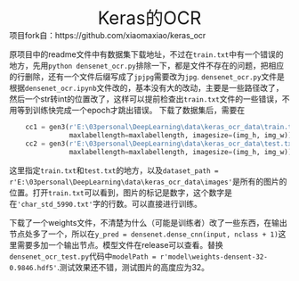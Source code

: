 <center><font size=6>Keras的OCR</font></center>
项目fork自：https://github.com/xiaomaxiao/keras_ocr

原项目中的readme文件中有数据集下载地址，不过在`train.txt`中有一个错误的地方，先用`python densenet_ocr.py`排除一下，都是文件不存在的问题，把相应的行删除，还有一个文件后缀写成了`jpjpg`需要改为`jpg`.
`densenet_ocr.py`文件是根据`densenet_ocr.ipynb`文件改的，基本没有大的改动，主要是一些路径改了，然后一个str转int的位置改了，这样可以提前检查出`train.txt`文件的一些错误，不用等到训练快完成一个epoch才跳出错误。
下载了数据集后，需要在
~~~py
    cc1 = gen3(r'E:\03personal\DeepLearning\data\keras_ocr_data\train.txt', batchsize=batch_size,
               maxlabellength=maxlabellength, imagesize=(img_h, img_w))
    cc2 = gen3(r'E:\03personal\DeepLearning\data\keras_ocr_data\test.txt', batchsize=batch_size,
               maxlabellength=maxlabellength, imagesize=(img_h, img_w))
~~~
这里指定`train.txt`和`test.txt`的地方，以及`dataset_path = r'E:\03personal\DeepLearning\data\keras_ocr_data\images'`是所有的图片的位置。打开`train.txt`可以看到，图片的标记是数字，这个数字是在`'char_std_5990.txt'`字的行数。可以直接进行训练。

下载了一个weights文件，不清楚为什么（可能是训练者）改了一些东西，在输出节点处多了一个，所以在`y_pred = densenet.dense_cnn(input, nclass + 1)`这里需要多加一个输出节点。模型文件在release可以查看。替换`densenet_ocr_test.py`代码中`modelPath = r'model\weights-densent-32-0.9846.hdf5'`.测试效果还不错，测试图片的高度应为32。